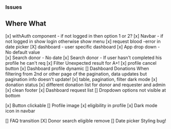 ### Issues

## Where What

[x] withAuth component - if not logged in then option 1 or 2?
[x] Navbar - if not logged in show login otherwise show menu
[x] request blood -error in date picker
[X] dashboard - user specific dashboard
[x] App drop down - No default value  
[x] Search donor - No date
[x] Search donor - If user hasn't completed his profile he can't req
[x] Filter Unexpected result for A+!
[x] profile cancel button
[x] Dashboard profile dynamic
[] Dashboard Donations When filtering from 2nd or other page of the pagination,
data updates but pagination info doesn't update!
[x] table, pagination, filter dark mode
[x] donation status
[x] different donation list for donor and requester and admin
[x] clean footer
[x] Dashboard request list
[] Dropdown options not visible at bottom

[x] Button clickable
[] Profile image
[x] eligibility in profile
[x] Dark mode icon in navbar

[] FAQ transition
[X] Donor search eligible remove
[] Date picker Styling bug!
